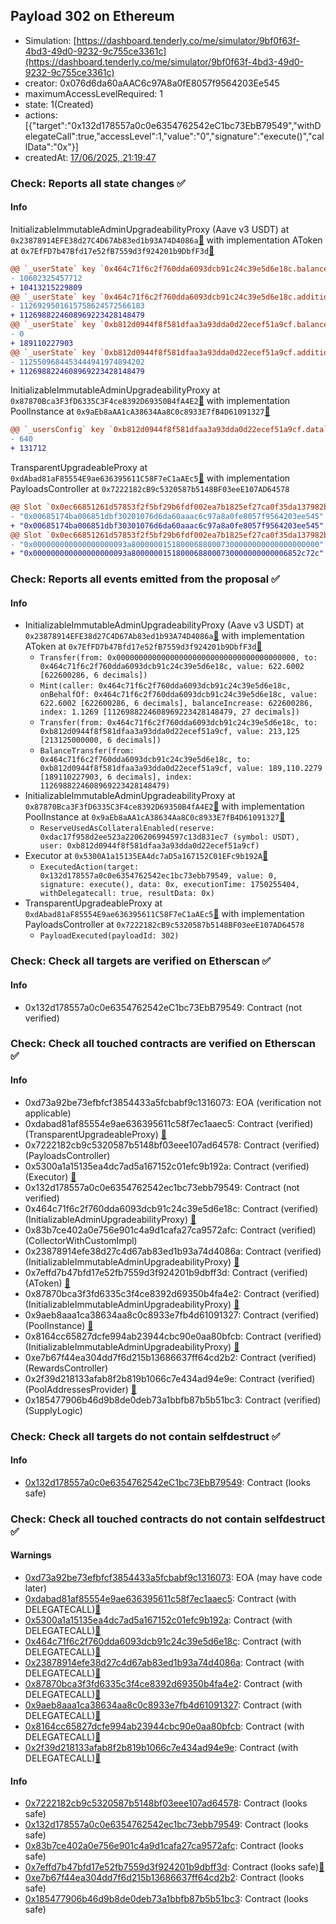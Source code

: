 ## Payload 302 on Ethereum

- Simulation: [https://dashboard.tenderly.co/me/simulator/9bf0f63f-4bd3-49d0-9232-9c755ce3361c](https://dashboard.tenderly.co/me/simulator/9bf0f63f-4bd3-49d0-9232-9c755ce3361c)
- creator: 0x076d6da60aAAC6c97A8a0fE8057f9564203Ee545
- maximumAccessLevelRequired: 1
- state: 1(Created)
- actions: [{"target":"0x132d178557a0c0e6354762542eC1bc73EbB79549","withDelegateCall":true,"accessLevel":1,"value":"0","signature":"execute()","callData":"0x"}]
- createdAt: [17/06/2025, 21:19:47](https://etherscan.io/tx/0xe805af3cabb6b4be923df9f482b4437517c22602900bf656955f0c0fe4627acd)

### Check: Reports all state changes :white_check_mark:

#### Info


InitializableImmutableAdminUpgradeabilityProxy (Aave v3 USDT) at `0x23878914EFE38d27C4D67Ab83ed1b93A74D4086a`[:ghost:](https://github.com/bgd-labs/aave-address-book "AaveV3Ethereum.ASSETS.USDT.A_TOKEN") with implementation AToken at `0x7EfFD7b47Bfd17e52fB7559d3f924201b9DbfF3d`[:ghost:](https://github.com/bgd-labs/aave-address-book "AaveV3Ethereum.DEFAULT_A_TOKEN_IMPL_REV_1")
```diff
@@ `_userState` key `0x464c71f6c2f760dda6093dcb91c24c39e5d6e18c.balance` @@
- 10602325457712
+ 10413215229809
@@ `_userState` key `0x464c71f6c2f760dda6093dcb91c24c39e5d6e18c.additionalData` @@
- 1126929501615758624572566183
+ 1126988224608969223428148479
@@ `_userState` key `0xb812d0944f8f581dfaa3a93dda0d22ecef51a9cf.balance` @@
- 0
+ 189110227903
@@ `_userState` key `0xb812d0944f8f581dfaa3a93dda0d22ecef51a9cf.additionalData` @@
- 1125509684453444941974894202
+ 1126988224608969223428148479
```

InitializableImmutableAdminUpgradeabilityProxy at `0x87870Bca3F3fD6335C3F4ce8392D69350B4fA4E2`[:ghost:](https://github.com/bgd-labs/aave-address-book "AaveV3Ethereum.POOL") with implementation PoolInstance at `0x9aEb8aAA1cA38634Aa8C0c8933E7fB4D61091327`[:ghost:](https://github.com/bgd-labs/aave-address-book "AaveV3Ethereum.POOL_IMPL")
```diff
@@ `_usersConfig` key `0xb812d0944f8f581dfaa3a93dda0d22ecef51a9cf.data` @@
- 640
+ 131712
```

TransparentUpgradeableProxy at `0xdAbad81aF85554E9ae636395611C58F7eC1aAEc5`[:ghost:](https://github.com/bgd-labs/aave-address-book "GovernanceV3Ethereum.PAYLOADS_CONTROLLER") with implementation PayloadsController at `0x7222182cB9c5320587b5148BF03eeE107AD64578`
```diff
@@ Slot `0x0ec66851261d57853f2f5bf29b6fdf002ea7b1825ef27ca0f35da137982bd7dc` @@
- "0x00685174ba006851dbf30201076d6da60aaac6c97a8a0fe8057f9564203ee545"
+ "0x00685174ba006851dbf30301076d6da60aaac6c97a8a0fe8057f9564203ee545"
@@ Slot `0x0ec66851261d57853f2f5bf29b6fdf002ea7b1825ef27ca0f35da137982bd7dd` @@
- "0x000000000000000000093a800000015180006880007300000000000000000000"
+ "0x000000000000000000093a80000001518000688000730000000000006852c72c"
```


### Check: Reports all events emitted from the proposal :white_check_mark:

#### Info

- InitializableImmutableAdminUpgradeabilityProxy (Aave v3 USDT) at `0x23878914EFE38d27C4D67Ab83ed1b93A74D4086a`[:ghost:](https://github.com/bgd-labs/aave-address-book "AaveV3Ethereum.ASSETS.USDT.A_TOKEN") with implementation AToken at `0x7EfFD7b47Bfd17e52fB7559d3f924201b9DbfF3d`[:ghost:](https://github.com/bgd-labs/aave-address-book "AaveV3Ethereum.DEFAULT_A_TOKEN_IMPL_REV_1")
  - `Transfer(from: 0x0000000000000000000000000000000000000000, to: 0x464c71f6c2f760dda6093dcb91c24c39e5d6e18c, value: 622.6002 [622600286, 6 decimals])`
  - `Mint(caller: 0x464c71f6c2f760dda6093dcb91c24c39e5d6e18c, onBehalfOf: 0x464c71f6c2f760dda6093dcb91c24c39e5d6e18c, value: 622.6002 [622600286, 6 decimals], balanceIncrease: 622600286, index: 1.1269 [1126988224608969223428148479, 27 decimals])`
  - `Transfer(from: 0x464c71f6c2f760dda6093dcb91c24c39e5d6e18c, to: 0xb812d0944f8f581dfaa3a93dda0d22ecef51a9cf, value: 213,125 [213125000000, 6 decimals])`
  - `BalanceTransfer(from: 0x464c71f6c2f760dda6093dcb91c24c39e5d6e18c, to: 0xb812d0944f8f581dfaa3a93dda0d22ecef51a9cf, value: 189,110.2279 [189110227903, 6 decimals], index: 1126988224608969223428148479)`
- InitializableImmutableAdminUpgradeabilityProxy at `0x87870Bca3F3fD6335C3F4ce8392D69350B4fA4E2`[:ghost:](https://github.com/bgd-labs/aave-address-book "AaveV3Ethereum.POOL") with implementation PoolInstance at `0x9aEb8aAA1cA38634Aa8C0c8933E7fB4D61091327`[:ghost:](https://github.com/bgd-labs/aave-address-book "AaveV3Ethereum.POOL_IMPL")
  - `ReserveUsedAsCollateralEnabled(reserve: 0xdac17f958d2ee523a2206206994597c13d831ec7 (symbol: USDT), user: 0xb812d0944f8f581dfaa3a93dda0d22ecef51a9cf)`
- Executor at `0x5300A1a15135EA4dc7aD5a167152C01EFc9b192A`[:ghost:](https://github.com/bgd-labs/aave-address-book "AaveV2Ethereum.POOL_ADMIN, AaveV2EthereumAMM.POOL_ADMIN, AaveV3Ethereum.ACL_ADMIN, AaveV3EthereumEtherFi.ACL_ADMIN, AaveV3EthereumLido.ACL_ADMIN, GovernanceV3Ethereum.EXECUTOR_LVL_1")
  - `ExecutedAction(target: 0x132d178557a0c0e6354762542ec1bc73ebb79549, value: 0, signature: execute(), data: 0x, executionTime: 1750255404, withDelegatecall: true, resultData: 0x)`
- TransparentUpgradeableProxy at `0xdAbad81aF85554E9ae636395611C58F7eC1aAEc5`[:ghost:](https://github.com/bgd-labs/aave-address-book "GovernanceV3Ethereum.PAYLOADS_CONTROLLER") with implementation PayloadsController at `0x7222182cB9c5320587b5148BF03eeE107AD64578`
  - `PayloadExecuted(payloadId: 302)`

### Check: Check all targets are verified on Etherscan :white_check_mark:

#### Info

- 0x132d178557a0c0e6354762542eC1bc73EbB79549: Contract (not verified) 

### Check: Check all touched contracts are verified on Etherscan :white_check_mark:

#### Info

- 0xd73a92be73efbfcf3854433a5fcbabf9c1316073: EOA (verification not applicable)
- 0xdabad81af85554e9ae636395611c58f7ec1aaec5: Contract (verified) (TransparentUpgradeableProxy) [:ghost:](https://github.com/bgd-labs/aave-address-book "GovernanceV3Ethereum.PAYLOADS_CONTROLLER")
- 0x7222182cb9c5320587b5148bf03eee107ad64578: Contract (verified) (PayloadsController) 
- 0x5300a1a15135ea4dc7ad5a167152c01efc9b192a: Contract (verified) (Executor) [:ghost:](https://github.com/bgd-labs/aave-address-book "AaveV2Ethereum.POOL_ADMIN, AaveV2EthereumAMM.POOL_ADMIN, AaveV3Ethereum.ACL_ADMIN, AaveV3EthereumEtherFi.ACL_ADMIN, AaveV3EthereumLido.ACL_ADMIN, GovernanceV3Ethereum.EXECUTOR_LVL_1")
- 0x132d178557a0c0e6354762542ec1bc73ebb79549: Contract (not verified) 
- 0x464c71f6c2f760dda6093dcb91c24c39e5d6e18c: Contract (verified) (InitializableAdminUpgradeabilityProxy) [:ghost:](https://github.com/bgd-labs/aave-address-book "AaveV2Ethereum.COLLECTOR, AaveV2EthereumAMM.COLLECTOR, AaveV2EthereumArc.COLLECTOR, AaveV3Ethereum.COLLECTOR, AaveV3EthereumEtherFi.COLLECTOR, AaveV3EthereumLido.COLLECTOR")
- 0x83b7ce402a0e756e901c4a9d1cafa27ca9572afc: Contract (verified) (CollectorWithCustomImpl) 
- 0x23878914efe38d27c4d67ab83ed1b93a74d4086a: Contract (verified) (InitializableImmutableAdminUpgradeabilityProxy) [:ghost:](https://github.com/bgd-labs/aave-address-book "AaveV3Ethereum.ASSETS.USDT.A_TOKEN")
- 0x7effd7b47bfd17e52fb7559d3f924201b9dbff3d: Contract (verified) (AToken) [:ghost:](https://github.com/bgd-labs/aave-address-book "AaveV3Ethereum.DEFAULT_A_TOKEN_IMPL_REV_1")
- 0x87870bca3f3fd6335c3f4ce8392d69350b4fa4e2: Contract (verified) (InitializableImmutableAdminUpgradeabilityProxy) [:ghost:](https://github.com/bgd-labs/aave-address-book "AaveV3Ethereum.POOL")
- 0x9aeb8aaa1ca38634aa8c0c8933e7fb4d61091327: Contract (verified) (PoolInstance) [:ghost:](https://github.com/bgd-labs/aave-address-book "AaveV3Ethereum.POOL_IMPL")
- 0x8164cc65827dcfe994ab23944cbc90e0aa80bfcb: Contract (verified) (InitializableImmutableAdminUpgradeabilityProxy) [:ghost:](https://github.com/bgd-labs/aave-address-book "AaveV3Ethereum.DEFAULT_INCENTIVES_CONTROLLER, AaveV3EthereumEtherFi.DEFAULT_INCENTIVES_CONTROLLER, AaveV3EthereumLido.DEFAULT_INCENTIVES_CONTROLLER")
- 0xe7b67f44ea304dd7f6d215b13686637ff64cd2b2: Contract (verified) (RewardsController) 
- 0x2f39d218133afab8f2b819b1066c7e434ad94e9e: Contract (verified) (PoolAddressesProvider) [:ghost:](https://github.com/bgd-labs/aave-address-book "AaveV3Ethereum.POOL_ADDRESSES_PROVIDER")
- 0x185477906b46d9b8de0deb73a1bbfb87b5b51bc3: Contract (verified) (SupplyLogic) 

### Check: Check all targets do not contain selfdestruct :white_check_mark:

#### Info

- [0x132d178557a0c0e6354762542eC1bc73EbB79549](https://etherscan.io/address/0x132d178557a0c0e6354762542eC1bc73EbB79549): Contract (looks safe)

### Check: Check all touched contracts do not contain selfdestruct :white_check_mark:

#### Warnings

- [0xd73a92be73efbfcf3854433a5fcbabf9c1316073](https://etherscan.io/address/0xd73a92be73efbfcf3854433a5fcbabf9c1316073): EOA (may have code later)
- [0xdabad81af85554e9ae636395611c58f7ec1aaec5](https://etherscan.io/address/0xdabad81af85554e9ae636395611c58f7ec1aaec5): Contract (with DELEGATECALL)[:ghost:](https://github.com/bgd-labs/aave-address-book "GovernanceV3Ethereum.PAYLOADS_CONTROLLER")
- [0x5300a1a15135ea4dc7ad5a167152c01efc9b192a](https://etherscan.io/address/0x5300a1a15135ea4dc7ad5a167152c01efc9b192a): Contract (with DELEGATECALL)[:ghost:](https://github.com/bgd-labs/aave-address-book "AaveV2Ethereum.POOL_ADMIN, AaveV2EthereumAMM.POOL_ADMIN, AaveV3Ethereum.ACL_ADMIN, AaveV3EthereumEtherFi.ACL_ADMIN, AaveV3EthereumLido.ACL_ADMIN, GovernanceV3Ethereum.EXECUTOR_LVL_1")
- [0x464c71f6c2f760dda6093dcb91c24c39e5d6e18c](https://etherscan.io/address/0x464c71f6c2f760dda6093dcb91c24c39e5d6e18c): Contract (with DELEGATECALL)[:ghost:](https://github.com/bgd-labs/aave-address-book "AaveV2Ethereum.COLLECTOR, AaveV2EthereumAMM.COLLECTOR, AaveV2EthereumArc.COLLECTOR, AaveV3Ethereum.COLLECTOR, AaveV3EthereumEtherFi.COLLECTOR, AaveV3EthereumLido.COLLECTOR")
- [0x23878914efe38d27c4d67ab83ed1b93a74d4086a](https://etherscan.io/address/0x23878914efe38d27c4d67ab83ed1b93a74d4086a): Contract (with DELEGATECALL)[:ghost:](https://github.com/bgd-labs/aave-address-book "AaveV3Ethereum.ASSETS.USDT.A_TOKEN")
- [0x87870bca3f3fd6335c3f4ce8392d69350b4fa4e2](https://etherscan.io/address/0x87870bca3f3fd6335c3f4ce8392d69350b4fa4e2): Contract (with DELEGATECALL)[:ghost:](https://github.com/bgd-labs/aave-address-book "AaveV3Ethereum.POOL")
- [0x9aeb8aaa1ca38634aa8c0c8933e7fb4d61091327](https://etherscan.io/address/0x9aeb8aaa1ca38634aa8c0c8933e7fb4d61091327): Contract (with DELEGATECALL)[:ghost:](https://github.com/bgd-labs/aave-address-book "AaveV3Ethereum.POOL_IMPL")
- [0x8164cc65827dcfe994ab23944cbc90e0aa80bfcb](https://etherscan.io/address/0x8164cc65827dcfe994ab23944cbc90e0aa80bfcb): Contract (with DELEGATECALL)[:ghost:](https://github.com/bgd-labs/aave-address-book "AaveV3Ethereum.DEFAULT_INCENTIVES_CONTROLLER, AaveV3EthereumEtherFi.DEFAULT_INCENTIVES_CONTROLLER, AaveV3EthereumLido.DEFAULT_INCENTIVES_CONTROLLER")
- [0x2f39d218133afab8f2b819b1066c7e434ad94e9e](https://etherscan.io/address/0x2f39d218133afab8f2b819b1066c7e434ad94e9e): Contract (with DELEGATECALL)[:ghost:](https://github.com/bgd-labs/aave-address-book "AaveV3Ethereum.POOL_ADDRESSES_PROVIDER")

#### Info

- [0x7222182cb9c5320587b5148bf03eee107ad64578](https://etherscan.io/address/0x7222182cb9c5320587b5148bf03eee107ad64578): Contract (looks safe)
- [0x132d178557a0c0e6354762542ec1bc73ebb79549](https://etherscan.io/address/0x132d178557a0c0e6354762542ec1bc73ebb79549): Contract (looks safe)
- [0x83b7ce402a0e756e901c4a9d1cafa27ca9572afc](https://etherscan.io/address/0x83b7ce402a0e756e901c4a9d1cafa27ca9572afc): Contract (looks safe)
- [0x7effd7b47bfd17e52fb7559d3f924201b9dbff3d](https://etherscan.io/address/0x7effd7b47bfd17e52fb7559d3f924201b9dbff3d): Contract (looks safe)[:ghost:](https://github.com/bgd-labs/aave-address-book "AaveV3Ethereum.DEFAULT_A_TOKEN_IMPL_REV_1")
- [0xe7b67f44ea304dd7f6d215b13686637ff64cd2b2](https://etherscan.io/address/0xe7b67f44ea304dd7f6d215b13686637ff64cd2b2): Contract (looks safe)
- [0x185477906b46d9b8de0deb73a1bbfb87b5b51bc3](https://etherscan.io/address/0x185477906b46d9b8de0deb73a1bbfb87b5b51bc3): Contract (looks safe)

